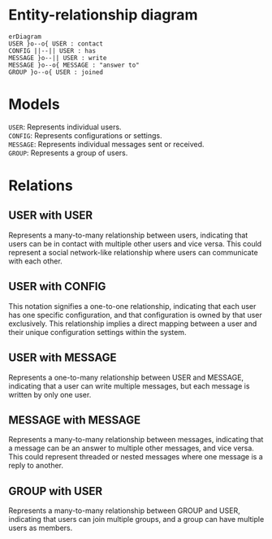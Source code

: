# Entity-relationship diagram

```mermaid
erDiagram
USER }o--o{ USER : contact
CONFIG ||--|| USER : has
MESSAGE }o--|| USER : write
MESSAGE }o--o{ MESSAGE : "answer to"
GROUP }o--o{ USER : joined
```

# Models

`USER`: Represents individual users.  
`CONFIG`: Represents configurations or settings.  
`MESSAGE`: Represents individual messages sent or received.  
`GROUP`: Represents a group of users.

# Relations

## USER with USER

Represents a many-to-many relationship between users, indicating that users can be in contact with multiple other users and vice versa. This could represent a social network-like relationship where users can communicate with each other.

## USER with CONFIG

This notation signifies a one-to-one relationship, indicating that each user has one specific configuration, and that configuration is owned by that user exclusively. This relationship implies a direct mapping between a user and their unique configuration settings within the system.

## USER with MESSAGE

Represents a one-to-many relationship between USER and MESSAGE, indicating that a user can write multiple messages, but each message is written by only one user.

## MESSAGE with MESSAGE

Represents a many-to-many relationship between messages, indicating that a message can be an answer to multiple other messages, and vice versa. This could represent threaded or nested messages where one message is a reply to another.

## GROUP with USER

Represents a many-to-many relationship between GROUP and USER, indicating that users can join multiple groups, and a group can have multiple users as members.
